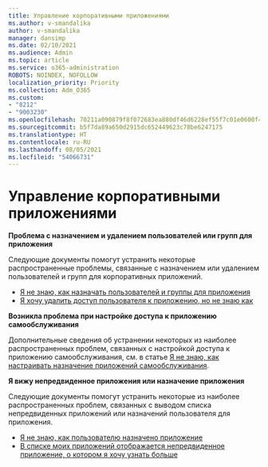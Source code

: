 ```yaml
---
title: Управление корпоративными приложениями
ms.author: v-smandalika
author: v-smandalika
manager: dansimp
ms.date: 02/10/2021
ms.audience: Admin
ms.topic: article
ms.service: o365-administration
ROBOTS: NOINDEX, NOFOLLOW
localization_priority: Priority
ms.collection: Adm_O365
ms.custom:
- "8212"
- "9003230"
ms.openlocfilehash: 70211a090879f8f072683ea880df46d6228ef55f7c01e0600f41836142d3f4cb
ms.sourcegitcommit: b5f7da89a650d2915dc652449623c78be6247175
ms.translationtype: HT
ms.contentlocale: ru-RU
ms.lasthandoff: 08/05/2021
ms.locfileid: "54066731"
---
```

# <a name="management-of-enterprise-apps"></a>Управление корпоративными приложениями

**Проблема с назначением и удалением пользователей или групп для приложения**

Следующие документы помогут устранить некоторые распространенные проблемы, связанные с назначением или удалением пользователей и групп для корпоративных приложений.

- [Я не знаю, как назначать пользователей и группы для приложения](https://docs.microsoft.com/azure/active-directory/manage-apps/assign-user-or-group-access-portal)
- [Я хочу удалить доступ пользователя к приложению, но не знаю как](https://docs.microsoft.com/azure/active-directory/manage-apps/methods-for-removing-user-access)

**Возникла проблема при настройке доступа к приложению самообслуживания**

Дополнительные сведения об устранении некоторых из наиболее распространенных проблем, связанных с настройкой доступа к приложению самообслуживания, см. в статье [Я не знаю, как настраивать назначение приложений самообслуживания](https://docs.microsoft.com/azure/active-directory/manage-apps/manage-self-service-access).

**Я вижу непредвиденное приложения или назначение приложения**

Следующие документы помогут устранить некоторые из наиболее распространенных проблем, связанных с выводом списка непредвиденных приложений или назначений пользователя для приложения.

- [Я не знаю, как пользователю назначено приложение](https://docs.microsoft.com/azure/active-directory/manage-apps/ways-users-get-assigned-to-applications)
- [В списке моих приложений отображается непредвиденное приложение, о котором я хочу узнать больше](https://docs.microsoft.com/azure/active-directory/manage-apps/application-types)












